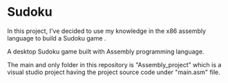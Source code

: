 # Sudoku
In this project, I've decided to use my knowledge in the x86 assembly language to build a Sudoku game .

A desktop Sudoku game built with Assembly programming language.

The main and only folder in this repository is "Assembly_project" which is a visual studio project having the project source code under "main.asm" file.



